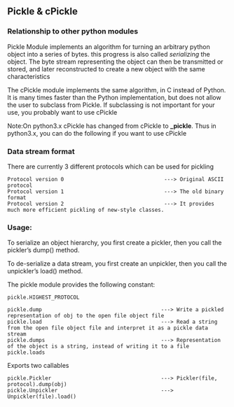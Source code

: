 Pickle & cPickle
-----------------------------------------------------------------------------------------
### Relationship to other python modules
Pickle Module implements an algorithm for turning an arbitrary python object into a series of bytes.
this progress is also called *serializing* the object. The byte stream representing the object can then be transmitted or stored, and later reconstructed to create a new object with the same characteristics

The cPickle module implements the same algorithm, in C instead of Python. 
It is many times faster than the Python implementation, but does not allow the user to subclass from Pickle.
If subclassing is not important for your use, you probably want to use cPickle

Note:On python3.x cPickle has changed from cPickle to **_pickle**. Thus in python3.x, you can do the following if you want to use cPickle
### Data stream format
There are currently 3 different protocols which can be used for pickling
```
Protocol version 0                                ---> Original ASCII protocol 
Protocol version 1                                ---> The old binary format 
Protocol version 2                                ---> It provides much more efficient pickling of new-style classes.
```
### Usage:
To serialize an object hierarchy, you first create a pickler, then you call the pickler’s dump() method.

To de-serialize a data stream, you first create an unpickler, then you call the unpickler’s load() method. 

The pickle module provides the following constant:
```
pickle.HIGHEST_PROTOCOL
```
```
pickle.dump                                      ---> Write a pickled representation of obj to the open file object file
pickle.load                                      ---> Read a string from the open file object file and interpret it as a pickle data stream
pickle.dumps                                     ---> Representation of the object is a string, instead of writing it to a file
pickle.loads                                     
```
Exports two callables
```
pickle.Pickler                                   ---> Pickler(file, protocol).dump(obj)
pickle.Unpickler                                 ---> Unpickler(file).load()
```
